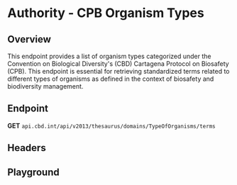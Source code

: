 <script setup>
import "@/style.css"
import SwaggerUI from "@/swagger/view/SwaggerUI.vue"
import swaggerJson from "@/swagger/json/thesaurus/authority/cpb-organism-types.json";

const swaggerSpecs = [
  { json:swaggerJson, protected: false },
]
</script>

# Authority - CPB Organism Types

## Overview

This endpoint provides a list of organism types categorized under the Convention on Biological Diversity's (CBD) Cartagena Protocol on Biosafety (CPB). This endpoint is essential for retrieving standardized terms related to different types of organisms as defined in the context of biosafety and biodiversity management.


## Endpoint

**GET** `api.cbd.int/api/v2013/thesaurus/domains/TypeOfOrganisms/terms`

## Headers
<!--@include: @/../components/common/header/accept.md-->

## Playground

<SwaggerUI :swaggerSpecs="swaggerSpecs" />